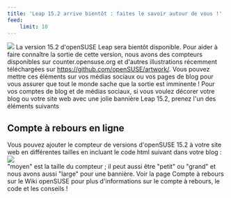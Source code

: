 ```yaml
---
title: 'Leap 15.2 arrive bientôt : faites le savoir autour de vous !'
feed:
    limit: 10
---
```


![](https://countdown.opensuse.org/)
La version 15.2 d'openSUSE Leap sera bientôt disponible. Pour aider à faire connaître la sortie de cette version, nous avons des compteurs disponibles sur counter.opensuse.org et d'autres illustrations récemment téléchargées sur https://github.com/openSUSE/artwork/. Vous pouvez mettre ces éléments sur vos médias sociaux ou vos pages de blog pour vous assurer que tout le monde sache que la sortie est imminente ! Pour vos comptes de blog et de médias sociaux, si vous voulez décorer votre blog ou votre site web avec une jolie bannière Leap 15.2, prenez l'un des éléments suivants

## Compte à rebours en ligne

Vous pouvez ajouter le compteur de versions d'openSUSE 15.2 à votre site web en différentes tailles en incluant le code html suivant dans votre blog : <a href="//en.opensuse.org/Portal:15.2"><img src="//compteur.opensuse.org/**moyen**.png" border="0"/></a><br/>  "moyen" est la taille du compteur ; il peut aussi être "petit" ou "grand" et nous avons aussi "large" pour une bannière. Voir la page Compte à rebours sur le Wiki openSUSE pour plus d'informations sur le compte à rebours, le code et les conseils !